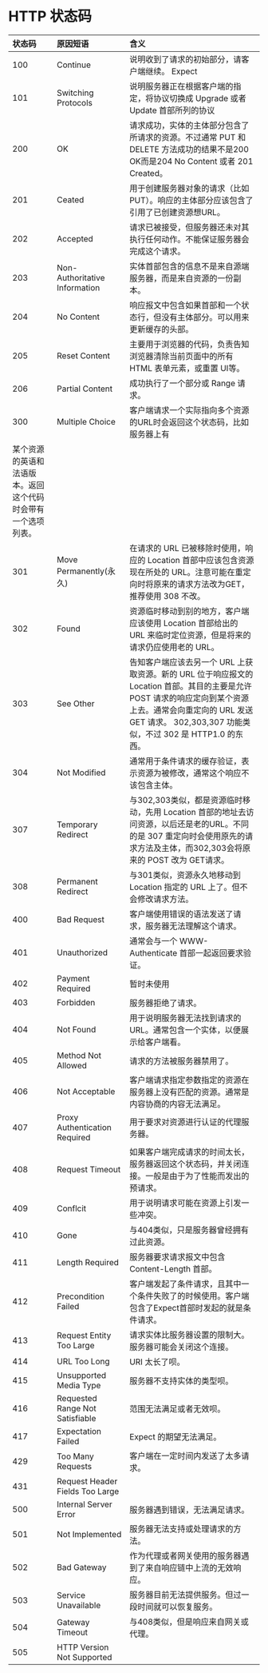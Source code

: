 # HTTP 状态码

| 状态码 | 原因短语 | 含义 |
| :------------- | :------------- | :------------- |
| 100      | Continue       | 说明收到了请求的初始部分，请客户端继续。 Expect |
| 101    |  Switching Protocols | 说明服务器正在根据客户端的指定，将协议切换成 Upgrade 或者 Update 首部所列的协议 |
| 200 | OK | 请求成功，实体的主体部分包含了所请求的资源。不过通常 PUT 和 DELETE 方法成功的结果不是200 OK而是204 No Content 或者 201 Created。  |
| 201 | Ceated | 用于创建服务器对象的请求（比如 PUT）。响应的主体部分应该包含了引用了已创建资源想URL。|
| 202 | Accepted | 请求已被接受，但服务器还未对其执行任何动作。不能保证服务器会完成这个请求。 |
| 203 | Non-Authoritative Information | 实体首部包含的信息不是来自源端服务器，而是来自资源的一份副本。 |
| 204 | No Content | 响应报文中包含如果首部和一个状态行，但没有主体部分。可以用来更新缓存的头部。 |
| 205 | Reset Content | 主要用于浏览器的代码，负责告知浏览器清除当前页面中的所有 HTML 表单元素，或重置 UI等。 |
| 206 | Partial Content | 成功执行了一个部分或 Range 请求。|
| 300 | Multiple Choice | 客户端请求一个实际指向多个资源的URL时会返回这个状态码，比如服务器上有
某个资源的英语和法语版本。返回这个代码时会带有一个选项列表。  |
| 301 | Move Permanently(永久) | 在请求的 URL 已被移除时使用，响应的 Location 首部中应该包含资源现在所处的 URL。注意可能在重定向时将原来的请求方法改为GET，推荐使用 308 不改。|
| 302 | Found | 资源临时移动到别的地方，客户端应该使用 Location 首部给出的 URL 来临时定位资源，但是将来的请求仍应使用老的 URL。 |
| 303 | See Other | 告知客户端应该去另一个 URL 上获取资源。新的 URL 位于响应报文的 Location 首部。其目的主要是允许 POST 请求的响应定向到某个资源上去。通常会向重定向的 URL 发送 GET 请求。 302,303,307 功能类似，不过 302 是 HTTP1.0 的东西。|
| 304 | Not Modified | 通常用于条件请求的缓存验证，表示资源为被修改，通常这个响应不该包含主体。|
| 307 | Temporary Redirect |  与302,303类似，都是资源临时移动，先用 Location 首部的地址去访问资源，以后还是老的URL。不同的是 307 重定向时会使用原先的请求方法及主体，而302,303会将原来的 POST 改为 GET请求。  
| 308 | Permanent Redirect | 与301类似，资源永久地移动到 Location 指定的 URL 上了。但不会修改请求方法。 |
| 400 | Bad Request | 客户端使用错误的语法发送了请求，服务器无法理解这个请求。|
| 401 | Unauthorized | 通常会与一个 WWW-Authenticate 首部一起返回要求验证。|
| 402 | Payment Required | 暂时未使用 |
| 403 | Forbidden | 服务器拒绝了请求。 |
| 404 | Not Found | 用于说明服务器无法找到请求的 URL。通常包含一个实体，以便展示给客户端看。|
| 405 | Method Not Allowed | 请求的方法被服务器禁用了。|
| 406 | Not Acceptable | 客户端请求指定参数指定的资源在服务器上没有匹配的资源。通常是内容协商的内容无法满足。|
| 407 | Proxy Authentication Required | 用于要求对资源进行认证的代理服务器。|
| 408 | Request Timeout | 如果客户端完成请求的时间太长，服务器返回这个状态码，并关闭连接。一般是由于为了性能而发出的预请求。|
| 409 | Conflcit | 用于说明请求可能在资源上引发一些冲突。|
| 410 | Gone | 与404类似，只是服务器曾经拥有过此资源。|
| 411 | Length Required | 服务器要求请求报文中包含 Content-Length 首部。|
| 412 | Precondition Failed | 客户端发起了条件请求，且其中一个条件失败了的时候使用。客户端包含了Expect首部时发起的就是条件请求。|
| 413 | Request Entity Too Large | 请求实体比服务器设置的限制大。服务器可能会关闭这个连接。|
| 414 | URL Too Long | URI 太长了呗。|
| 415 | Unsupported Media Type | 服务器不支持实体的类型呗。|
| 416 | Requested Range Not Satisfiable | 范围无法满足或者无效呗。|
| 417 | Expectation Failed |  Expect 的期望无法满足。|
| 429 | Too Many Requests | 客户端在一定时间内发送了太多请求。 |
| 431 | Request Header Fields Too Large | |
| 500 | Internal Server Error | 服务器遇到错误，无法满足请求。|
| 501 | Not Implemented | 服务器无法支持或处理请求的方法。|
| 502 | Bad Gateway |  作为代理或者网关使用的服务器遇到了来自响应链中上流的无效响应。|
| 503 | Service Unavailable | 服务器目前无法提供服务。但过一段时间就可以恢复服务。|
| 504 | Gateway Timeout | 与408类似，但是响应来自网关或代理。|
| 505 | HTTP Version Not Supported | |
